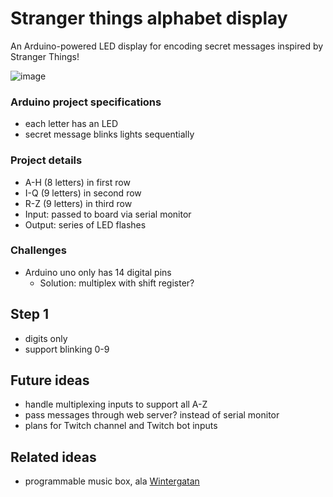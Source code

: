 # Stranger things alphabet display

An Arduino-powered LED display for encoding secret messages inspired by Stranger Things!

![image](https://amp.businessinsider.com/images/59c1236138d20d2a008b7e64-960-480.jpg "image")

### Arduino project specifications
- each letter has an LED
- secret message blinks lights sequentially

### Project details
- A-H (8 letters) in first row
- I-Q (9 letters) in second row
- R-Z (9 letters) in third row
- Input: passed to board via serial monitor
- Output: series of LED flashes

### Challenges
- Arduino uno only has 14 digital pins
  - Solution: multiplex with shift register?



## Step 1
- digits only
- support blinking 0-9


## Future ideas
- handle multiplexing inputs to support all A-Z
- pass messages through web server? instead of serial monitor
- plans for Twitch channel and Twitch bot inputs


## Related ideas
- programmable music box, ala [Wintergatan](https://www.youtube.com/watch?v=IvUU8joBb1Q)
